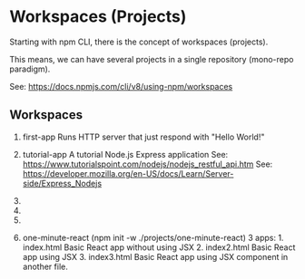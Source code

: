 # Workspaces (Projects)

Starting with npm CLI, there is the concept of workspaces (projects).

This means, we can have several projects in a single repository (mono-repo paradigm).

See: https://docs.npmjs.com/cli/v8/using-npm/workspaces

## Workspaces

1.  first-app
    Runs HTTP server that just respond with "Hello World!"
    
2.  tutorial-app
    A tutorial Node.js Express application
    See: https://www.tutorialspoint.com/nodejs/nodejs_restful_api.htm
    See: https://developer.mozilla.org/en-US/docs/Learn/Server-side/Express_Nodejs

3.  <a rest api app>
4.  <a SSE app>
5.  <a websocket app>
6.  one-minute-react (npm init -w ./projects/one-minute-react)
    3 apps:
        1.  index.html
            Basic React app without using JSX
        2.  index2.html
            Basic React app using JSX
        3.  index3.html
            Basic React app using JSX component in another file.